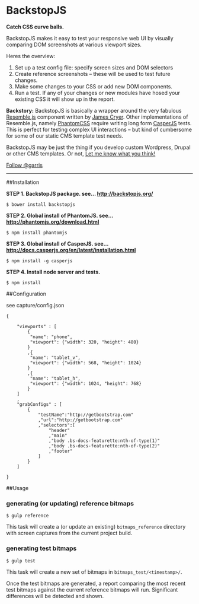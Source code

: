 BackstopJS
==========

**Catch CSS curve balls.**


BackstopJS makes it easy to test your responsive web UI by visually comparing DOM screenshots at various viewport sizes.

Heres the overview:

1. Set up a test config file: specify screen sizes and DOM selectors
2. Create reference screenshots – these will be used to test future changes.
3. Make some changes to your CSS or add new DOM components.
4. Run a test. If any of your changes or new modules have hosed your existing CSS it will show up in the report.

**Backstory:** BackstopJS is basically a wrapper around the very fabulous [Resemble.js](https://github.com/Huddle/Resemble.js) component written by [James Cryer](https://github.com/jamescryer). Other implementations of Resemble.js, namely [PhantomCSS](https://github.com/Huddle/PhantomCSS) require writing long form [CasperJS](http://casperjs.org) tests. This is perfect for testing complex UI interactions – but kind of cumbersome for some of our static CMS template test needs. 

BackstopJS may be just the thing if you develop custom Wordpress, Drupal or other CMS templates.  Or not, [Let me know what you think!](https://twitter.com/garris)

<a href="https://twitter.com/garris" class="twitter-follow-button" data-show-count="false">Follow @garris</a>
<script>!function(d,s,id){var js,fjs=d.getElementsByTagName(s)[0],p=/^http:/.test(d.location)?'http':'https';if(!d.getElementById(id)){js=d.createElement(s);js.id=id;js.src=p+'://platform.twitter.com/widgets.js';fjs.parentNode.insertBefore(js,fjs);}}(document, 'script', 'twitter-wjs');</script>






---



##Installation

**STEP 1. BackstopJS package.  see... http://backstopjs.org/**
    
    $ bower install backstopjs

**STEP 2. Global install of PhantomJS. see... http://phantomjs.org/download.html**

    $ npm install phantomjs

**STEP 3. Global install of CasperJS. see... http://docs.casperjs.org/en/latest/installation.html**
    
    $ npm install -g casperjs

**STEP 4. Install node server and tests.**

    $ npm install




##Configuration

see capture/config.json

    {
    
    	"viewports" : [
    		{
    		 "name": "phone",
    		 "viewport": {"width": 320, "height": 480}
    		}
    		,{
    		 "name": "tablet_v",
    		 "viewport": {"width": 568, "height": 1024}
    		}
    		,{
    		 "name": "tablet_h",
    		 "viewport": {"width": 1024, "height": 768}
    		}
    	]
    	,
    	"grabConfigs" : [
    		{
    			"testName":"http://getbootstrap.com"
    			,"url":"http://getbootstrap.com"
    			,"selectors":[
    				"header"
    				,"main"
    				,"body .bs-docs-featurette:nth-of-type(1)"
    				,"body .bs-docs-featurette:nth-of-type(2)"
    				,"footer"
    			]
    		}
    	]
    
    }
    


##Usage

### generating (or updating) reference bitmaps

    $ gulp reference

This task will create a (or update an existing) `bitmaps_reference` directory with screen captures from the current project build.


### generating test bitmaps

    $ gulp test

This task will create a new set of bitmaps in `bitmaps_test/<timestamp>/`.  

Once the test bitmaps are generated, a report comparing the most recent test bitmaps against the current reference bitmaps will run. Significant differences will be detected and shown. 
